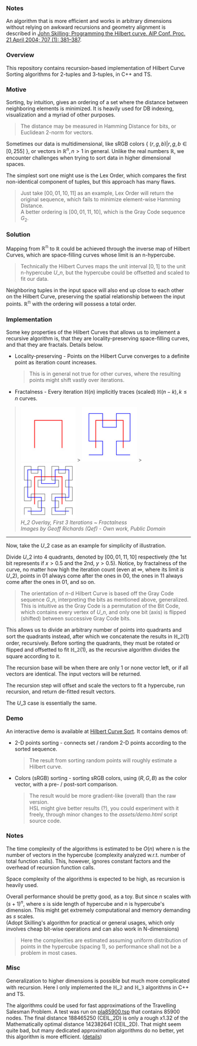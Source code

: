 ### Notes

An algorithm that is more efficient and works in arbitrary dimensions without
relying on awkward recursions and geometry alignment is described in
[John Skilling; Programming the Hilbert curve. AIP Conf. Proc. 21 April 2004; 707 (1): 381–387](https://doi.org/10.1063/1.1751381).

### Overview

This repository contains recursion-based implementation of Hilbert Curve Sorting
algorithms for 2-tuples and 3-tuples, in C++ and TS.

### Motive

Sorting, by intuition, gives an ordering of a set where the distance between
neighboring elements is minimized. It is heavily used for DB indexing,
visualization and a myriad of other purposes.

> The distance may be measured in Hamming Distance for bits, or Euclidean 2-norm
> for vectors.

Sometimes our data is multidimensional, like sRGB colors {
$(r, g, b)|r, g, b \in [0, 255]$ }, or vectors in $\mathbb{R}^n, n \gt 1$ in
general. Unlike the real numbers $\mathbb{R}$, we encounter challenges when
trying to sort data in higher dimensional spaces.

The simplest sort one might use is the Lex Order, which compares the first
non-identical component of tuples, but this approach has many flaws.

> Just take $[00, 01, 10, 11]$ as an example, Lex Order will return the original
> sequence, which fails to minimize element-wise Hamming Distance.  
> A better ordering is $[00, 01, 11, 10]$, which is the Gray Code sequence
> $G_2$.

### Solution

Mapping from $\mathbb{R^n}$ to $\mathbb{R}$ could be achieved through the
inverse map of Hilbert Curves, which are space-filling curves whose limit is an
n-hypercube.

> Technically the Hilbert Curves maps the unit interval $[0, 1]$ to the unit
> n-hypercube $U\_n$, but the hypercube could be offsetted and scaled to fit our
> data.

Neighboring tuples in the input space will also end up close to each other on
the Hilbert Curve, preserving the spatial relationship between the input points.
$\mathbb{R^n}$ with the ordering will possess a total order.

### Implementation

Some key properties of the Hilbert Curves that allows us to implement a
recursive algorithm is, that they are locality-preserving space-filling curves,
and that they are fractals. Details below.

- Locality-preserving - Points on the Hilbert Curve converges to a definite
  point as iteration count increases.

  > This is in general not true for other curves, where the resulting points
  > might shift vastly over iterations.

- Fractalness - Every iteration $\mathbb{H}(n)$ implicitly traces (scaled)
  $\mathbb{H}(n-k), k \le n$ curves.

> ![$\mathbb{H_}1$ Overlay](assets/H1_overlay.jpg) >
> ![$\mathbb{H_2}$ Overlay](assets/H2_overlay.jpg) >
> ![$\mathbb{H_3}$ Overlay](assets/H3_overlay.jpg)  
> _H_2 Overlay, First 3 Iterations ~ Fractalness_  
> _Images by Geoff Richards (Qef) - Own work, Public Domain_

---

Now, take the $U\_2$ case as an example for simplicity of illustration.

Divide $U\_2$ into 4 quadrants, denoted by $[00, 01, 11, 10]$ respectively (the
1st bit represents if $x \gt 0.5$ and the 2nd, $y \gt 0.5$). Notice, by
fractalness of the curve, no matter how high the iteration count (even at
$\infty$, where its limit _is_ $U\_2$), points in $01$ always come after the
ones in $00$, the ones in $11$ always come after the ones in $01$, and so on.

> The orientation of $n$-d Hilbert Curve is based off the Gray Code sequence
> $G\_n$, interpreting the bits as mentioned above, generalized.  
> This is intuitive as the Gray Code is a permutation of the Bit Code, which
> contains every vertex of $U\_n$, and only one bit (axis) is flipped (shifted)
> between successive Gray Code bits.

This allows us to divide an arbitrary number of points into quadrants and sort
the quadrants instead, after which we concatenate the results in
$\mathbb{H\_2}(1)$ order, recursively. Before sorting the quadrants, they must
be rotated or flipped and offsetted to fit $\mathbb{H\_2}(1)$, as the recursive
algorithm divides the square according to it.

The recursion base will be when there are only 1 or none vector left, or if all
vectors are identical. The input vectors will be returned.

The recursion step will offset and scale the vectors to fit a hypercube, run
recursion, and return de-fitted result vectors.

The $U\_3$ case is essentially the same.

### Demo

An interactive demo is available at
[Hilbert Curve Sort](https://carbonicsoda.github.io/hilbert-curve-sort/). It
contains demos of:

- 2-D points sorting - connects set / random 2-D points according to the sorted
  sequence.

  > The result from sorting random points will roughly estimate a Hilbert curve.

- Colors (sRGB) sorting - sorting sRGB colors, using $(R, G, B)$ as the color
  vector, with a pre- / post-sort comparison.
  > The result would be more gradient-like (overall) than the raw version.  
  > HSL might give better results (?), you could experiment with it freely,
  > through minor changes to the _assets/demo.html_ script source code.

### Notes

The time complexity of the algorithms is estimated to be $O(n)$ where n is the
number of vectors in the hypercube (complexity analyzed w.r.t. number of total
function calls). This, however, ignores constant factors and the overhead of
recursion function calls.

Space complexity of the algorithms is expected to be high, as recursion is
heavily used.

Overall performance should be pretty good, as a toy. But since $n$ scales with
$(s + 1)^n$, where $s$ is side length of hypercube and $n$ is hypercube's
dimension. This might get extremely computational and memory demanding as $s$
scales.  
(Adopt Skilling's algorithm for practical or general usages, which only involves
cheap bit-wise operations and can also work in N-dimensions)

> Here the complexities are estimated assuming uniform distribution of points in
> the hypercube (spacing 1), so performance shall not be a problem in most
> cases.

### Misc

Generalization to higher dimensions is possible but much more complicated with
recursion. Here I only implemented the $\mathbb{H\_2}$ and $\mathbb{H\_3}$
algorithms in C++ and TS.

The algorithms could be used for fast approximations of the Travelling Salesman
Problem. A test was run on
[pla85900.tsp](https://github.com/CarbonicSoda/tsp-hilbert-curve-benchmark/blob/master/pla85900.tsp)
that contains 85900 nodes. The final distance 188465250 (CEIL_2D) is only a
rough x1.32 of the Mathematically optimal distance 142382641 (CEIL_2D). That
might seem quite bad, but many dedicated approximation algorithms do no better,
yet this algorithm is more efficient.
([details](https://github.com/CarbonicSoda/tsp-hilbert-curve-benchmark))
